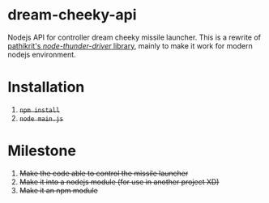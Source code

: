 dream-cheeky-api
================

Nodejs API for controller dream cheeky missile launcher.
This is a rewrite of [pathikrit's *node-thunder-driver* library](https://github.com/pathikrit/node-thunder-driver),  mainly to make it work for modern nodejs environment.


Installation
==============
1. ~~`npm install`~~
2. ~~`node main.js`~~

Milestone
==============
1. ~~Make the code able to control the missile launcher~~
2. ~~Make it into a nodejs module (for use in another project XD)~~
3. ~~Make it an npm module~~
